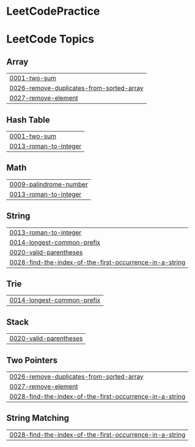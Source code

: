 # LeetCodePractice


<!---LeetCode Topics Start-->
# LeetCode Topics
## Array
|  |
| ------- |
| [0001-two-sum](https://github.com/romainchrishani/LeetCodePractice/tree/master/0001-two-sum) |
| [0026-remove-duplicates-from-sorted-array](https://github.com/romainchrishani/LeetCodePractice/tree/master/0026-remove-duplicates-from-sorted-array) |
| [0027-remove-element](https://github.com/romainchrishani/LeetCodePractice/tree/master/0027-remove-element) |
## Hash Table
|  |
| ------- |
| [0001-two-sum](https://github.com/romainchrishani/LeetCodePractice/tree/master/0001-two-sum) |
| [0013-roman-to-integer](https://github.com/romainchrishani/LeetCodePractice/tree/master/0013-roman-to-integer) |
## Math
|  |
| ------- |
| [0009-palindrome-number](https://github.com/romainchrishani/LeetCodePractice/tree/master/0009-palindrome-number) |
| [0013-roman-to-integer](https://github.com/romainchrishani/LeetCodePractice/tree/master/0013-roman-to-integer) |
## String
|  |
| ------- |
| [0013-roman-to-integer](https://github.com/romainchrishani/LeetCodePractice/tree/master/0013-roman-to-integer) |
| [0014-longest-common-prefix](https://github.com/romainchrishani/LeetCodePractice/tree/master/0014-longest-common-prefix) |
| [0020-valid-parentheses](https://github.com/romainchrishani/LeetCodePractice/tree/master/0020-valid-parentheses) |
| [0028-find-the-index-of-the-first-occurrence-in-a-string](https://github.com/romainchrishani/LeetCodePractice/tree/master/0028-find-the-index-of-the-first-occurrence-in-a-string) |
## Trie
|  |
| ------- |
| [0014-longest-common-prefix](https://github.com/romainchrishani/LeetCodePractice/tree/master/0014-longest-common-prefix) |
## Stack
|  |
| ------- |
| [0020-valid-parentheses](https://github.com/romainchrishani/LeetCodePractice/tree/master/0020-valid-parentheses) |
## Two Pointers
|  |
| ------- |
| [0026-remove-duplicates-from-sorted-array](https://github.com/romainchrishani/LeetCodePractice/tree/master/0026-remove-duplicates-from-sorted-array) |
| [0027-remove-element](https://github.com/romainchrishani/LeetCodePractice/tree/master/0027-remove-element) |
| [0028-find-the-index-of-the-first-occurrence-in-a-string](https://github.com/romainchrishani/LeetCodePractice/tree/master/0028-find-the-index-of-the-first-occurrence-in-a-string) |
## String Matching
|  |
| ------- |
| [0028-find-the-index-of-the-first-occurrence-in-a-string](https://github.com/romainchrishani/LeetCodePractice/tree/master/0028-find-the-index-of-the-first-occurrence-in-a-string) |
<!---LeetCode Topics End-->

